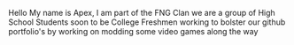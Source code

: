 Hello My name is Apex, 
I am part of the FNG Clan we are a group of High School Students soon to be College Freshmen working to bolster our github portfolio's by working on modding some video games along the way
